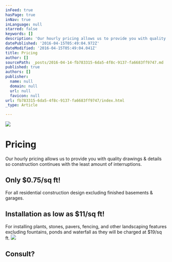 ```yaml
---
inFeed: true
hasPage: true
inNav: true
inLanguage: null
starred: false
keywords: []
description: 'Our hourly pricing allows us to provide you with quality drawings & details so construction continues with the least amount of interruptions.'
datePublished: '2016-04-15T05:49:04.972Z'
dateModified: '2016-04-15T05:49:04.041Z'
title: Pricing
author: []
sourcePath: _posts/2016-04-14-fb783315-6da5-4f8c-9137-fa6683ff9747.md
published: true
authors: []
publisher:
  name: null
  domain: null
  url: null
  favicon: null
url: fb783315-6da5-4f8c-9137-fa6683ff9747/index.html
_type: Article

---
```

![](https://the-grid-user-content.s3-us-west-2.amazonaws.com/bb46729e-6c8b-4bb6-b55d-728b24d0bc4a.png)

# Pricing

Our hourly pricing allows us to provide you with quality drawings & details so construction continues with the least amount of interruptions.

## Only $0.75/sq ft!

For all residential construction design excluding finished basements & garages.

## Installation as low as $11/sq ft!

For installing plants, stones, pavers, fencing, and other landscaping features excluding fountains, ponds and waterfall as they will be charged at $19/sq ft.
![](https://the-grid-user-content.s3-us-west-2.amazonaws.com/8474a4dd-2df3-4176-b663-9a57c410d12e.jpg)

## Consult?